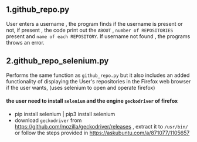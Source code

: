 ## 1.github_repo.py
User enters a username , the program finds if the username is present or not, if present , the code print out the `ABOUT` , `number of REPOSITORIES` present and `name of each REPOSITORY`. If username not found , the programs throws an error.

## 2.github_repo_selenium.py
Performs the same function as `github_repo.py` but it also includes an added functionality of displaying the User's repositories in the Firefox web browser if the user wants, (uses selenium to open and operate firefox)
#### the user need to install `selenium` and the engine `geckodriver` of firefox
- pip install selenium | pip3 install selenium
- download `geckodriver` from https://github.com/mozilla/geckodriver/releases , extract it to `/usr/bin/` or follow the steps provided in https://askubuntu.com/a/871077/1105657


